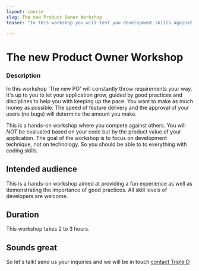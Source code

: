 ```yaml
---
layout: course
slug: The new Product Owner Workshop
teaser: "In this workshop you will test you development skills against you fellow developers. Trying to deliver features at a sustainable speed. Because the only way to go fast is to go well."

---
```


# The new Product Owner Workshop

### Description

In this workshop 'The new PO' will constantly throw requirements your way. It's up to you to let your application grow, guided by good practices and disciplines to help you with keeping up the pace. You want to make as much money as possible. The speed of feature delivery and the approval of your users (no bugs) will determine the amount you make.

This is a hands-on workshop where you compete against others. You will *NOT* be evaluated based on your code but by the product value of your application. The goal of the workshop is to focus on development technique, not on technology. So you should be able to to everything with coding skills.

## Intended audience

This is a hands-on workshop aimed at providing a fun experience as well as demonstrating the importance of good practices. All skill levels of developers are welcome.  

## Duration

This workshop takes 2 to 3 hours. 

## Sounds great

So let's talk! send us your inquiries and we will be in touch 
[contact Triple D](/contact/)
